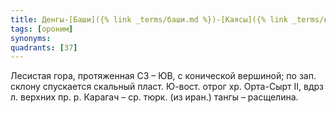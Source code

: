 ```yaml
---
title: Денгы-[Баши]({% link _terms/баши.md %})-[Каясы]({% link _terms/каясы.md %})
tags: [ороним]
synonyms:
quadrants: [З7]
---
```


Лесистая гора, протяженная СЗ – ЮВ, с конической вершиной; по зап. склону
спускается скальный пласт. Ю-вост. отрог хр. Орта-Сырт II, вдрз л. верхних пр.
р. Карагач – ср. тюрк. (из иран.) тангы – расщелина.
